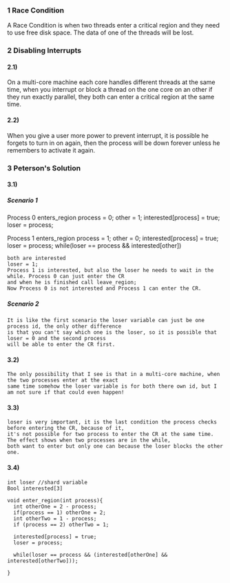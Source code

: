 ### 1 Race Condition

  A Race Condition is when two threads enter a critical region and they need to use free
  disk space. The data of one of the threads will be lost.

### 2 Disabling Interrupts

#### 2.1)

  On a multi-core machine each core handles different threads at the same time, when you
  interrupt or block a thread on the one core on an other if they run exactly parallel, they both can
  enter a critical region at the same time.

#### 2.2)

  When you give a user more power to prevent interrupt, it is possible he forgets to turn in on again,
  then the process will be down forever unless he remembers to activate it again.

### 3 Peterson's Solution

#### 3.1)

#####  Scenario 1

  Process 0 enters_region
    process = 0;
    other = 1;
    interested[process] = true;
    loser = process;

  Process 1 enters_region
    process = 1;
    other = 0;
    interested[process] = true;
    loser = process;
    while(loser == process && interested[other])


    both are interested
    loser = 1;
    Process 1 is interested, but also the loser he needs to wait in the while. Process 0 can just enter the CR
    and when he is finished call leave_region;
    Now Process 0 is not interested and Process 1 can enter the CR.


##### Scenario 2

    It is like the first scenario the loser variable can just be one process id, the only other difference   
    is that you can't say which one is the loser, so it is possible that loser = 0 and the second process
    will be able to enter the CR first.

#### 3.2)

    The only possibility that I see is that in a multi-core machine, when the two processes enter at the exact
    same time somehow the loser variable is for both there own id, but I am not sure if that could even happen!

#### 3.3)

    loser is very important, it is the last condition the process checks before entering the CR, because of it,
    it's not possible for two process to enter the CR at the same time. The effect shows when two processes are in the while,
    both want to enter but only one can because the loser blocks the other one.

#### 3.4)

    int loser //shard variable
    Bool interested[3]

    void enter_region(int process){
      int otherOne = 2 - process;
      if(process == 1) otherOne = 2;
      int otherTwo = 1 - process;
      if (process == 2) otherTwo = 1;

      interested[process] = true;
      loser = process;

      while(loser == process && (interested[otherOne] && interested[otherTwo]));

    }
